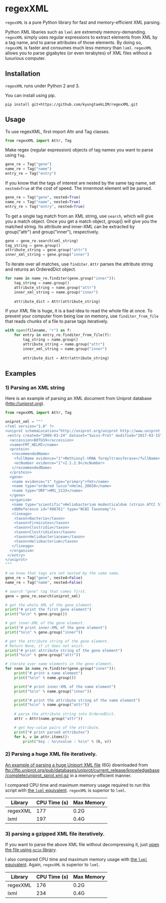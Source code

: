 # regexXML

`regexXML` is a pure Python library for fast and memory-efficient XML parsing.

Python XML libaries such as `lxml` are extremely memory-demanding. `regexXML` simply uses regular expressions to extract elements from XML by a tag name, and to parse attributes of those elements. By doing so, `regexXML` is faster and consumes much less memory than `lxml`. `regexXML` allows you to parse gigabytes (or even terabytes) of XML files without a luxurious computer.

## Installation

`regexXML` runs under Python 2 and 3.

You can install using pip.

```
pip install git+https://github.com/kyungtaekLIM/regexXML.git
```

## Usage

To use regexXML, first import Attr and Tag classes.

```python
from regexXML import Attr, Tag
```

Make regex (regular expression) objects of tag names you want to parse using `Tag`.

```python
gene_re = Tag("gene")
name_re = Tag("name")
entry_re = Tag("entry")
```

If you know that the tags of interest are nested by the same tag name, set `nested=True` at the cost of speed. The innermost element will be parsed.

```python
gene_re = Tag("gene", nested=True)
name_re = Tag("name", nested=True)
entry_re = Tag("entry", nested=True)
```

To get a single tag match from an XML string, use `search`, which will give you a match object. Once you get a match object, group() will give you the matched string. Its attribute and inner-XML can be extracted by group("attr") and group("inner"), respectively.

```python
gene = gene_re.search(xml_string)
tag_string = gene.group()
attribute_string = gene.group("attr")
inner_xml_string = gene.group("inner")
```

To iterate over all matches, use `finditer`. `Attr` parses the attribute string and returns an OrderedDict object.

```python
for name in name_re.finditer(gene.group("inner")):
    tag_string = name.group()
    attribute_string = name.group("attr")
    inner_xml_string = name.group("inner")
    
    attribute_dict = Attr(attribute_string)
```

If your XML file is huge, it is a bad idea to read the whole file at once. To prevent your computer from being low on memory, use `finditer_from_file` that reads chunks of a file to parse tags iteratively.

```python
with open(filename, "r") as f:
    for entry in entry_re.finditer_from_file(f):
        tag_string = name.group()
        attribute_string = name.group("attr")
        inner_xml_string = name.group("inner")
    
        attribute_dict = Attr(attribute_string)
```


## Examples

### 1) Parsing an XML string

Here is an example of parsing an XML document from Uniprot database (http://uniprot.org).

```python
from regexXML import Attr, Tag

uniprot_xml = """
<?xml version="1.0" ?>
<uniprot schemaLocation="http://uniprot.org/uniprot http://www.uniprot.org/support/docs/uniprot.xsd">
 <entry created="2009-03-24" dataset="Swiss-Prot" modified="2017-03-15" version="59">
  <accession>B0TGS9</accession>
  <name>FMT_HELMI</name>
  <protein>
   <recommendedName>
    <fullName evidence="1">Methionyl-tRNA formyltransferase</fullName>
    <ecNumber evidence="1">2.1.2.9</ecNumber>
   </recommendedName>
  </protein>
  <gene>
   <name evidence="1" type="primary">fmt</name>
   <name type="ordered locus">Helmi_20650</name>
   <name type="ORF">HM1_2133</name>
  </gene>
  <organism>
   <name type="scientific">Heliobacterium modesticaldum (strain ATCC 51547 / Ice1)</name>
   <dbReference id="498761" type="NCBI Taxonomy"/>
   <lineage>
    <taxon>Bacteria</taxon>
    <taxon>Firmicutes</taxon>
    <taxon>Clostridia</taxon>
    <taxon>Clostridiales</taxon>
    <taxon>Heliobacteriaceae</taxon>
    <taxon>Heliobacterium</taxon>
   </lineage>
  </organism>
 </entry>
</uniprot>
"""

# we know that tags are not nested by the same name.
gene_re = Tag("gene", nested=False)
name_re = Tag("name", nested=False)

# search "gene" tag that comes first.
gene = gene_re.search(uniprot_xml)

# get the whole XML of the gene element.
print("# print the first gene element")
print("%s\n" % gene.group())

# get inner-XML of the gene element.
print("# print inner-XML of the gene element")
print("%s\n" % gene.group("inner"))

# get the attribute string of the gene element.
# Return None, if it does not exist.
print("# print attribute string of the gene element")
print("%s\n" % gene.group("attr"))

# iterate over name elements in the gene element.
for name in name_re.finditer(gene.group("inner")):
    print("# print a name element")
    print("%s\n" % name.group())

    print("# print inner-XML of the name element")
    print("%s\n" % name.group("inner"))

    print("# print the attribute string of the name element")
    print("%s\n" % name.group("attr"))
    
    # parse the attribute string into OrderedDict.
    attr = Attr(name.group("attr"))

    # get key-value pairs of the attribute.
    print("# print parsed attributes")
    for k, v in attr.items():
        print("key : %s\nvalue : %s\n" % (k, v))
```

### 2) Parsing a huge XML file iteratively.

[An example of parsing a huge Uniport XML file](https://github.com/kyungtaekLIM/regexXML/blob/master/examples/iterparse_uniprot.py) (6G) downloaded from  ftp://ftp.uniprot.org/pub/databases/uniprot/current_release/knowledgebase/complete/uniprot_sprot.xml.gz in a memory-efficient manner.

I compared CPU time and maximum memory usage required to run this script with [the `lxml` equivalent](https://github.com/kyungtaekLIM/regexXML/blob/master/examples/iterparse_uniprot_lxml.py). `regexXML` is superior to `lxml`.

| Library   | CPU Time (s) | Max Memory |
| ----------| ------------ | ---------- |
| regexXML  | 177          | 0.2G       |
| lxml      | 197          | 0.4G       |



### 3) parsing a gzipped XML file iteratively.

If you want to parse the above XML file without decompressing it, just [open the file using `gzip` library](https://github.com/kyungtaekLIM/regexXML/blob/master/examples/iterparse_uniprot_gzip.py).

I also compared CPU time and maximum memory usage with [the `lxml` equivalent](https://github.com/kyungtaekLIM/regexXML/blob/master/examples/iterparse_uniprot_lxml_gzip.py). Again, `regexXML` is superior to `lxml`.


| Library   | CPU Time (s) | Max Memory |
| ----------| ------------ | ---------- |
| regexXML  | 176          | 0.2G       |
| lxml      | 234          | 0.4G       |


